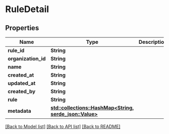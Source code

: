 # RuleDetail

## Properties

Name | Type | Description | Notes
------------ | ------------- | ------------- | -------------
**rule_id** | **String** |  | 
**organization_id** | **String** |  | 
**name** | **String** |  | 
**created_at** | **String** |  | 
**updated_at** | **String** |  | 
**created_by** | **String** |  | 
**rule** | **String** |  | 
**metadata** | [**std::collections::HashMap<String, serde_json::Value>**](serde_json::Value.md) |  | 

[[Back to Model list]](../README.md#documentation-for-models) [[Back to API list]](../README.md#documentation-for-api-endpoints) [[Back to README]](../README.md)



